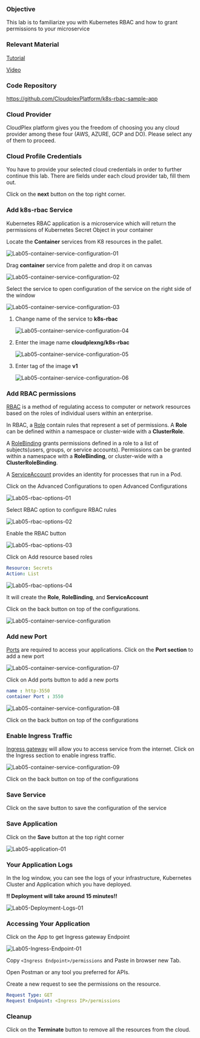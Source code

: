 ### Objective

This lab is to familiarize you with Kubernetes RBAC and how to grant permissions to your microservice

### Relevant Material

[Tutorial]()

[Video]()

### Code Repository

https://github.com/CloudplexPlatform/k8s-rbac-sample-app

### Cloud Provider

CloudPlex platform gives you the freedom of choosing you any cloud provider among these four (AWS, AZURE, GCP and DO). Please select any of them to proceed.

### Cloud Profile Credentials

You have to provide your selected cloud credentials in order to further continue this lab. There are fields under each cloud provider tab, fill them out.

Click on the **next** button on the top right corner.


### Add k8s-rbac Service

Kubernetes RBAC application is a microservice which will return the permissions of Kubernetes Secret Object in your container

Locate the **Container** services from K8 resources in the pallet.

![Lab05-container-service-configuration-01](https://raw.githubusercontent.com/CloudplexPlatform/developer-community/feature/github-data-fetching/kubernetes/kubernetes%20RBAC/labs/rbac/images/Lab05-container-service-configuration-01.png)

Drag **container** service from palette and drop it on canvas

![Lab05-container-service-configuration-02](https://raw.githubusercontent.com/CloudplexPlatform/developer-community/feature/github-data-fetching/kubernetes/kubernetes%20RBAC/labs/rbac/images/Lab05-container-service-configuration-02.png)

Select the service to open configuration of the service on the right side of the window

![Lab05-container-service-configuration-03](https://raw.githubusercontent.com/CloudplexPlatform/developer-community/feature/github-data-fetching/kubernetes/kubernetes%20RBAC/labs/rbac/images/Lab05-container-service-configuration-03.png)

1. Change name of the service to **k8s-rbac**

   ![Lab05-container-service-configuration-04](https://raw.githubusercontent.com/CloudplexPlatform/developer-community/feature/github-data-fetching/kubernetes/kubernetes%20RBAC/labs/rbac/images/Lab05-container-service-configuration-10.png)


2. Enter the image name **cloudplexng/k8s-rbac**

   ![Lab05-container-service-configuration-05](https://raw.githubusercontent.com/CloudplexPlatform/developer-community/feature/github-data-fetching/kubernetes/kubernetes%20RBAC/labs/rbac/images/Lab05-container-service-configuration-11.png)

4. Enter tag of the image **v1**

   ![Lab05-container-service-configuration-06](https://raw.githubusercontent.com/CloudplexPlatform/developer-community/feature/github-data-fetching/kubernetes/kubernetes%20RBAC/labs/rbac/images/Lab05-container-service-configuration-06.png)


### Add RBAC permissions

[RBAC](https://kubernetes.io/docs/reference/access-authn-authz/rbac/) is a method of regulating access to computer or network resources based on the roles of individual users within an enterprise.

In RBAC, a [Role](https://kubernetes.io/docs/reference/access-authn-authz/rbac/#role-and-clusterrole) contain rules that represent a set of permissions. A **Role** can be defined within a namespace or cluster-wide with a **ClusterRole**.

A [RoleBinding](https://kubernetes.io/docs/reference/access-authn-authz/rbac/#rolebinding-and-clusterrolebinding) grants permissions defined in a role to a list of subjects(users, groups, or service accounts). Permissions can be granted within a namespace with a **RoleBinding**, or cluster-wide with a **ClusterRoleBinding**.

A [ServiceAccount](https://kubernetes.io/docs/tasks/configure-pod-container/configure-service-account/) provides an identity for processes that run in a Pod.


Click on the Advanced Configurations to open Advanced Configurations

![Lab05-rbac-options-01](https://raw.githubusercontent.com/CloudplexPlatform/developer-community/feature/github-data-fetching/kubernetes/kubernetes%20RBAC/labs/rbac/images/Lab05-rbac-options-01.png)

Select RBAC option to configure RBAC rules

![Lab05-rbac-options-02](https://raw.githubusercontent.com/CloudplexPlatform/developer-community/feature/github-data-fetching/kubernetes/kubernetes%20RBAC/labs/rbac/images/Lab05-rbac-options-02.png)

Enable the RBAC button 

![Lab05-rbac-options-03](https://raw.githubusercontent.com/CloudplexPlatform/developer-community/feature/github-data-fetching/kubernetes/kubernetes%20RBAC/labs/rbac/images/Lab05-rbac-options-03.png)

Click on Add resource based roles

```yaml
Resource: Secrets
Action: List 
```
![Lab05-rbac-options-04](https://raw.githubusercontent.com/CloudplexPlatform/developer-community/feature/github-data-fetching/kubernetes/kubernetes%20RBAC/labs/rbac/images/Lab05-rbac-options-04.png)

It will create the **Role**, **RoleBinding**, and **ServiceAccount**


Click on the back button on top of the configurations.

![Lab05-container-service-configuration](https://raw.githubusercontent.com/CloudplexPlatform/developer-community/feature/github-data-fetching/kubernetes/kubernetes%20RBAC/labs/rbac/images/Lab05-container-service-configuration.png)

### Add new Port

[Ports](https://kubernetes.io/docs/concepts/services-networking/connect-applications-service/#the-kubernetes-model-for-connecting-containers) are required to access your applications. Click on the **Port section** to add a new port

![Lab05-container-service-configuration-07](https://raw.githubusercontent.com/CloudplexPlatform/developer-community/feature/github-data-fetching/kubernetes/kubernetes%20RBAC/labs/rbac/images/Lab05-container-service-configuration-07.png)

Click on Add ports button to add a new ports

```yaml
name : http-3550
container Port : 3550
```
![Lab05-container-service-configuration-08](https://raw.githubusercontent.com/CloudplexPlatform/developer-community/feature/github-data-fetching/kubernetes/kubernetes%20RBAC/labs/rbac/images/Lab05-container-service-configuration-08.png)

Click on the back button on top of the configurations

### Enable Ingress Traffic

​[Ingress gateway](https://istio.io/docs/tasks/traffic-management/ingress/ingress-control/) will allow you to access service from the internet. Click on the Ingress section to enable ingress traffic.

![Lab05-container-service-configuration-09](https://raw.githubusercontent.com/CloudplexPlatform/developer-community/feature/github-data-fetching/kubernetes/kubernetes%20RBAC/labs/rbac/images/Lab05-container-service-configuration-09.png)

Click on the back button on top of the configurations

### Save Service

Click on the save button to save the configuration of the service

### Save Application

Click on the **Save** button at the top right corner

![Lab05-application-01](https://raw.githubusercontent.com/CloudplexPlatform/developer-community/feature/github-data-fetching/kubernetes/kubernetes%20RBAC/labs/rbac/images/Lab05-application-01.png)



### Your Application Logs

In the log window, you can see the logs of your infrastructure, Kubernetes Cluster and Application which you have deployed.

**!! Deployment will take around 15 minutes!!** 

![Lab05-Deployment-Logs-01](https://raw.githubusercontent.com/CloudplexPlatform/developer-community/feature/github-data-fetching/kubernetes/kubernetes%20RBAC/labs/rbac/images/Lab05-Deployment-Logs-01.png)



### Accessing Your Application

Click on the App to get Ingress gateway Endpoint

![Lab05-Ingress-Endpoint-01](https://raw.githubusercontent.com/CloudplexPlatform/developer-community/feature/github-data-fetching/kubernetes/kubernetes%20RBAC/labs/rbac/images/Lab05-Ingress-Endpoint-01.png)


Copy ```<Ingress Endpoint>/permissions``` and Paste in browser new Tab. 

Open Postman or any tool you preferred for APIs.

Create a new request to see the permissions on the resource.

```yaml
Request Type: GET
Request Endpoint: <Ingress IP>/permissions
```

### Cleanup

Click on the **Terminate** button to remove all the resources from the cloud.
